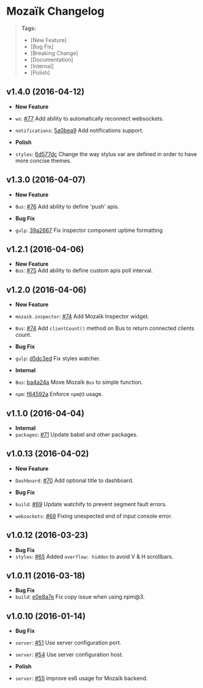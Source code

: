 # Mozaïk Changelog

> **Tags:**
> - [New Feature]
> - [Bug Fix]
> - [Breaking Change]
> - [Documentation]
> - [Internal]
> - [Polish]


## v1.4.0 (2016-04-12)

* **New Feature**
 * `ws`: [#77](https://github.com/plouc/mozaik/pull/77) Add ability to automatically reconnect websockets.
 * `notifications`: [5a0bea9](https://github.com/plouc/mozaik/commit/5a0bea974be433701af8365d2fb5e66aaef94457) Add notifications support.

* **Polish**
 * `styles`: [6d577dc](https://github.com/plouc/mozaik/commit/6d577dc771915a19fe6b8a326f7059e8e33b091b) Change the way stylus var are defined in order to have more concise themes.


## v1.3.0 (2016-04-07)

* **New Feature**
 * `Bus`: [#76](https://github.com/plouc/mozaik/pull/76) Add ability to define 'push' apis.

* **Bug Fix**
 * `gulp`: [39a2667](https://github.com/plouc/mozaik/commit/39a2667cf53ae448eaf859364a984a263e7d9c13) Fix inspector component uptime formatting


## v1.2.1 (2016-04-06)

* **New Feature**
 * `Bus`: [#75](https://github.com/plouc/mozaik/pull/75) Add ability to define custom apis poll interval.


## v1.2.0 (2016-04-06)

* **New Feature**
 * `mozaik.inspector`: [#74](https://github.com/plouc/mozaik/pull/74) Add Mozaïk Inspector widget.
 * `Bus`: [#74](https://github.com/plouc/mozaik/pull/74) Add `clientCount()` method on Bus to return connected clients count.
 
* **Bug Fix**
 * `gulp`: [d5dc3ed](https://github.com/plouc/mozaik/commit/d5dc3edcff30d897ab9506646bf11daa9340bf73) Fix styles watcher.

* **Internal**
 * `Bus`: [ba4a24a](https://github.com/plouc/mozaik/commit/ba4a24ad94213bcdb89c3f7d3086a5b4900a6659) Move Mozaïk `Bus` to simple function.
 * `npm`: [f64592a](https://github.com/plouc/mozaik/commit/f64592ae6d89c26f9c4a83eacfcf37f71b59921c) Enforce `npm@3` usage.


## v1.1.0 (2016-04-04)

* **Internal**
 * `packages`: [#71](https://github.com/plouc/mozaik-ext-travis/pull/71) Update babel and other packages.


## v1.0.13 (2016-04-02)

* **New Feature**
 * `Dashboard`: [#70](https://github.com/plouc/mozaik/pull/70) Add optional title to dashboard.
 
* **Bug Fix**
 * `build`: [#69](https://github.com/plouc/mozaik/pull/69) Update watchify to prevent segment fault errors.
 * `websockets`: [#68](https://github.com/plouc/mozaik/pull/68) Fixing unexpected end of input console error.


## v1.0.12 (2016-03-23)

* **Bug Fix**
 * `styles`: [#65](https://github.com/plouc/mozaik/pull/65) Added `overflow: hidden` to avoid V & H scrollbars.


## v1.0.11 (2016-03-18)

* **Bug Fix**
 * `build`: [e0e8a7e](https://github.com/plouc/mozaik/commit/e0e8a7e7adf3824c4fff9783153803947568945e) Fix copy issue when using npm@3.


## v1.0.10 (2016-01-14)

* **Bug Fix**
 * `server`: [#51](https://github.com/plouc/mozaik/pull/51) Use server configuration port.
 * `server`: [#54](https://github.com/plouc/mozaik/pull/54) Use server configuration host.

* **Polish**
 * `server`: [#55](https://github.com/plouc/mozaik/pull/55) improve es6 usage for Mozaïk backend.
